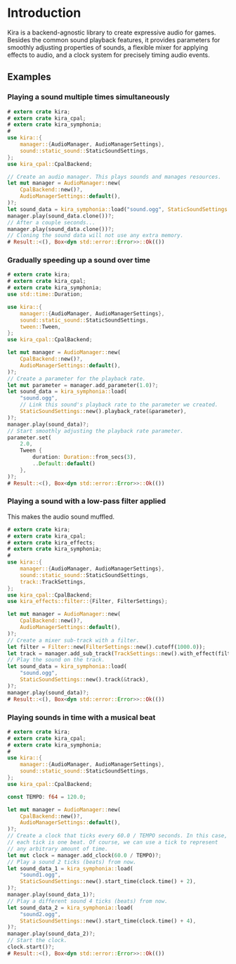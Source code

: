 # Introduction

Kira is a backend-agnostic library to create expressive audio for games. Besides
the common sound playback features, it provides parameters for smoothly
adjusting properties of sounds, a flexible mixer for applying effects to audio,
and a clock system for precisely timing audio events.

## Examples

### Playing a sound multiple times simultaneously

```rust ,no_run
# extern crate kira;
# extern crate kira_cpal;
# extern crate kira_symphonia;
#
use kira::{
	manager::{AudioManager, AudioManagerSettings},
	sound::static_sound::StaticSoundSettings,
};
use kira_cpal::CpalBackend;

// Create an audio manager. This plays sounds and manages resources.
let mut manager = AudioManager::new(
	CpalBackend::new()?,
	AudioManagerSettings::default(),
)?;
let sound_data = kira_symphonia::load("sound.ogg", StaticSoundSettings::default())?;
manager.play(sound_data.clone())?;
// After a couple seconds...
manager.play(sound_data.clone())?;
// Cloning the sound data will not use any extra memory.
# Result::<(), Box<dyn std::error::Error>>::Ok(())
```

### Gradually speeding up a sound over time

```rust ,no_run
# extern crate kira;
# extern crate kira_cpal;
# extern crate kira_symphonia;
use std::time::Duration;

use kira::{
	manager::{AudioManager, AudioManagerSettings},
	sound::static_sound::StaticSoundSettings,
	tween::Tween,
};
use kira_cpal::CpalBackend;

let mut manager = AudioManager::new(
	CpalBackend::new()?,
	AudioManagerSettings::default(),
)?;
// Create a parameter for the playback rate.
let mut parameter = manager.add_parameter(1.0)?;
let sound_data = kira_symphonia::load(
	"sound.ogg",
	// Link this sound's playback rate to the parameter we created.
	StaticSoundSettings::new().playback_rate(&parameter),
)?;
manager.play(sound_data)?;
// Start smoothly adjusting the playback rate parameter.
parameter.set(
	2.0,
	Tween {
		duration: Duration::from_secs(3),
		..Default::default()
	},
)?;
# Result::<(), Box<dyn std::error::Error>>::Ok(())
```

### Playing a sound with a low-pass filter applied

This makes the audio sound muffled.

```rust ,no_run
# extern crate kira;
# extern crate kira_cpal;
# extern crate kira_effects;
# extern crate kira_symphonia;
#
use kira::{
	manager::{AudioManager, AudioManagerSettings},
	sound::static_sound::StaticSoundSettings,
	track::TrackSettings,
};
use kira_cpal::CpalBackend;
use kira_effects::filter::{Filter, FilterSettings};

let mut manager = AudioManager::new(
	CpalBackend::new()?,
	AudioManagerSettings::default(),
)?;
// Create a mixer sub-track with a filter.
let filter = Filter::new(FilterSettings::new().cutoff(1000.0));
let track = manager.add_sub_track(TrackSettings::new().with_effect(filter))?;
// Play the sound on the track.
let sound_data = kira_symphonia::load(
	"sound.ogg",
	StaticSoundSettings::new().track(&track),
)?;
manager.play(sound_data)?;
# Result::<(), Box<dyn std::error::Error>>::Ok(())
```

### Playing sounds in time with a musical beat

```rust ,no_run
# extern crate kira;
# extern crate kira_cpal;
# extern crate kira_symphonia;
#
use kira::{
	manager::{AudioManager, AudioManagerSettings},
	sound::static_sound::StaticSoundSettings,
};
use kira_cpal::CpalBackend;

const TEMPO: f64 = 120.0;

let mut manager = AudioManager::new(
	CpalBackend::new()?,
	AudioManagerSettings::default(),
)?;
// Create a clock that ticks every 60.0 / TEMPO seconds. In this case,
// each tick is one beat. Of course, we can use a tick to represent
// any arbitrary amount of time.
let mut clock = manager.add_clock(60.0 / TEMPO)?;
// Play a sound 2 ticks (beats) from now.
let sound_data_1 = kira_symphonia::load(
	"sound1.ogg",
	StaticSoundSettings::new().start_time(clock.time() + 2),
)?;
manager.play(sound_data_1)?;
// Play a different sound 4 ticks (beats) from now.
let sound_data_2 = kira_symphonia::load(
	"sound2.ogg",
	StaticSoundSettings::new().start_time(clock.time() + 4),
)?;
manager.play(sound_data_2)?;
// Start the clock.
clock.start()?;
# Result::<(), Box<dyn std::error::Error>>::Ok(())
```
